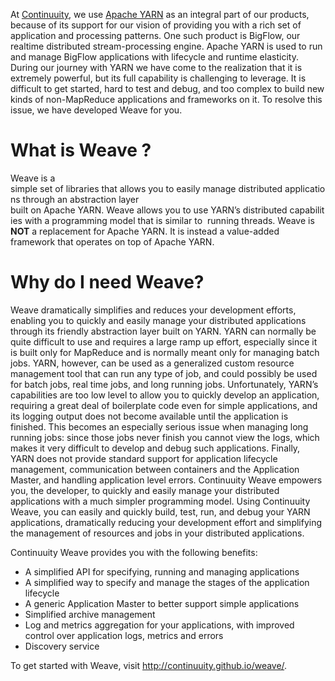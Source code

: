 At <a href="http://www.continuuity.com/">Continuuity</a>, we use <a href="http://hadoop.apache.org/docs/current/hadoop-yarn/hadoop-yarn-site/YARN.html">Apache YARN</a> as an integral part of our products, because of its support for our vision of providing you with a rich set of application and processing patterns. One such product is BigFlow, our realtime distributed stream-processing engine. Apache YARN is used to run and manage BigFlow applications with lifecycle and runtime elasticity. During our journey with YARN we have come to the realization that it is extremely powerful, but its full capability is challenging to leverage.  It is difficult to get started, hard to test and debug, and too complex to build new kinds of non-MapReduce applications and frameworks on it. To resolve this issue, we have developed Weave for you.

What is Weave ?
===============

Weave is a simple set of libraries that allows you to easily manage distributed applications through an abstraction layer 
built on Apache YARN. Weave allows you to use YARN’s distributed capabilities with a programming model that is similar to 
running threads. Weave is **NOT** a replacement for Apache YARN.  It is instead a value-added framework that operates on top of Apache YARN.

Why do I need Weave?
=====================
Weave dramatically simplifies and reduces your development efforts, enabling you to quickly and easily manage 
your distributed applications through its friendly abstraction layer built on YARN. YARN can normally be quite difficult to use and requires a large ramp up effort, especially since it is built only for MapReduce and is normally meant only for managing batch jobs. YARN, however, can be used as a generalized custom resource management tool that can run any type of job, and could possibly be used for batch jobs, real time jobs, and long running jobs. Unfortunately, YARN’s capabilities are too low level to allow you to quickly develop an application, requiring a great deal of boilerplate code even for simple applications, and its logging output does not become available until the application is finished. This becomes an especially serious issue when managing long running jobs: since those jobs never finish you cannot view the logs, which makes it very difficult to develop and debug such applications. Finally, YARN does not provide standard support for application lifecycle management, communication between containers and the Application Master, and handling application level errors. Continuuity Weave empowers you, the developer, to quickly and easily manage your distributed applications with a much simpler programming model. Using Continuuity Weave, you can easily and quickly build, test, run, and debug your YARN applications, dramatically reducing your development effort and simplifying the management of resources and jobs in your distributed applications.

Continuuity Weave provides you with the following benefits:

  * A simplified API for specifying, running and managing applications
  * A simplified way to specify and manage the stages of the application lifecycle
  * A generic Application Master to better support simple applications
  * Simplified archive management
  * Log and metrics aggregation for your applications, with improved control over application logs, metrics and errors
  * Discovery service
  
To get started with Weave, visit http://continuuity.github.io/weave/.

